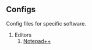 ## Configs

Config files for specific software.

1. Editors
   1. [Notepad++][notepad++]

[notepad++]: https://github.com/kocurc/Configs/tree/master/Notepad%2B%2B